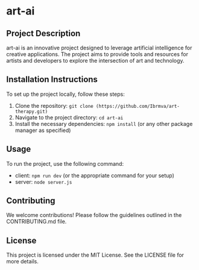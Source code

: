 # art-ai

## Project Description
art-ai is an innovative project designed to leverage artificial intelligence for creative applications. The project aims to provide tools and resources for artists and developers to explore the intersection of art and technology.

## Installation Instructions
To set up the project locally, follow these steps:
1. Clone the repository: `git clone (https://github.com/Ibrmva/art-therapy.git)`
2. Navigate to the project directory: `cd art-ai`
3. Install the necessary dependencies: `npm install` (or any other package manager as specified)

## Usage
To run the project, use the following command:
- client:  `npm run dev` (or the appropriate command for your setup)
- server: `node server.js`

## Contributing
We welcome contributions! Please follow the guidelines outlined in the CONTRIBUTING.md file.

## License
This project is licensed under the MIT License. See the LICENSE file for more details.
